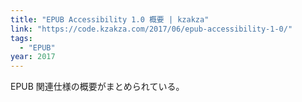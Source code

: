 ```yaml
---
title: "EPUB Accessibility 1.0 概要 | kzakza"
link: "https://code.kzakza.com/2017/06/epub-accessibility-1-0/"
tags:
  - "EPUB"
year: 2017
---
```


EPUB 関連仕様の概要がまとめられている。
